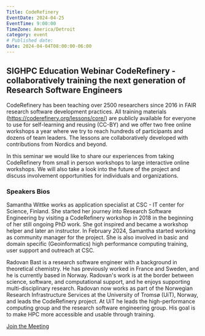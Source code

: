 ```yaml
---
Title: CodeRefinery
EventDate: 2024-04-25
EventTime: 9:00:00
TimeZone: America/Detroit
category: event
# Published date:
Date: 2024-04-04T08:00:00-06:00
---
```


## SIGHPC Education Webinar CodeRefinery - collaboratively training the next generation of Research Software Engineers

CodeRefinery has been teaching over 2500 researchers since 2016 in FAIR research software development practices. All training materials (https://coderefinery.org/lessons/core/) are publicly available for everyone to use for self-learning and reusing (CC-BY) and we offer two free online workshops a year where we try to reach hundreds of participants and dozens of team leaders. The lessons are collaboratively developed with contributions from Nordics and beyond. 

In this seminar we would like to share our experiences from taking CodeRefinery from small in person workshops to large interactive online workshops. We will also take a look into the future of the project and discuss involvement opportunities for individuals and organizations. 

### Speakers Bios

Samantha Wittke works as application specialist at CSC - IT center for Science, Finland. She started her journey into Research Software Engineering by visiting a CodeRefinery workshop in 2018 in the beginning of her still ongoing PhD work. She got inspired and became a workshop helper and later an instructor. In February 2024, Samantha started working as community manager for the project. She is also involved in basic and domain specific (Geoinformatics) high performance computing training, user support and outreach at CSC.

Radovan Bast is a research software engineer with a background in theoretical chemistry. He has previously worked in France and Sweden, and he is currently based in Norway. Radovan's work is at the border between science, software, and computational support, and he enjoys supporting multi-disciplinary research. Radovan now works as part of the Norwegian Research Infrastructure Services at the University of Tromsø (UiT), Norway, and leads the CodeRefinery project. At UiT he leads the high-performance computing group and the research software engineering group. His goal is to make HPC more accessible and usable through training.

[Join the Meeting](https://us02web.zoom.us/j/84678703699?pwd=T1UwRW5ONkZubUVSSjZmYWI2eHhLdz09)
